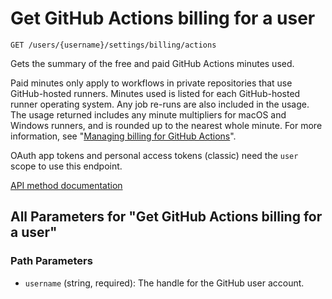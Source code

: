 # Get GitHub Actions billing for a user

`GET /users/{username}/settings/billing/actions`

Gets the summary of the free and paid GitHub Actions minutes used.

Paid minutes only apply to workflows in private repositories that use GitHub-hosted runners. Minutes used is listed for each GitHub-hosted runner operating system. Any job re-runs are also included in the usage. The usage returned includes any minute multipliers for macOS and Windows runners, and is rounded up to the nearest whole minute. For more information, see "[Managing billing for GitHub Actions](https://docs.github.com/github/setting-up-and-managing-billing-and-payments-on-github/managing-billing-for-github-actions)".

OAuth app tokens and personal access tokens (classic) need the `user` scope to use this endpoint.

[API method documentation](https://docs.github.com/rest/billing/billing#get-github-actions-billing-for-a-user)

## All Parameters for "Get GitHub Actions billing for a user"

### Path Parameters

- `username` (string, required): The handle for the GitHub user account.